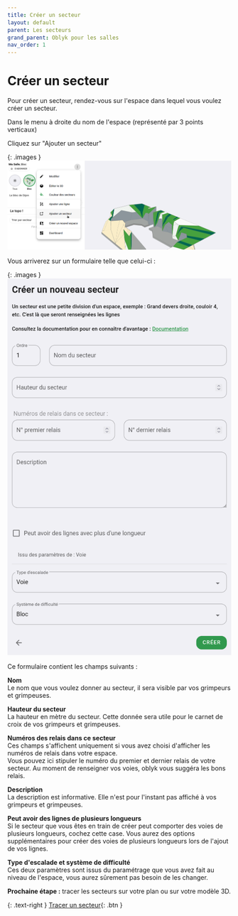 ```yaml
---
title: Créer un secteur
layout: default
parent: Les secteurs
grand_parent: Oblyk pour les salles
nav_order: 1
---
```


# Créer un secteur

Pour créer un secteur, rendez-vous sur l'espace dans lequel vous voulez créer un secteur.

Dans le menu à droite du nom de l'espace (représenté par 3 points verticaux)

Cliquez sur "Ajouter un secteur"

{: .images }
[![Ajouter un secteur](../../../assets/images/espace-ajouter-un-secteur.png)](../../../assets/images/espace-ajouter-un-secteur.png)

Vous arriverez sur un formulaire telle que celui-ci :

{: .images }
[![Ajouter un secteur](../../../assets/images/creer-un-secteur_desktop.png)](../../../assets/images/creer-un-secteur_desktop.png)

Ce formulaire contient les champs suivants :

**Nom**  
Le nom que vous voulez donner au secteur, il sera visible par vos grimpeurs et grimpeuses.

**Hauteur du secteur**  
La hauteur en mètre du secteur. Cette donnée sera utile pour le carnet de croix de vos grimpeurs et grimpeuses.

**Numéros des relais dans ce secteur**  
Ces champs s'affichent uniquement si vous avez choisi d'afficher les numéros de relais dans votre espace.  
Vous pouvez ici stipuler le numéro du premier et dernier relais de votre secteur. Au moment de renseigner vos voies, oblyk vous suggéra les bons relais.

**Description**  
La description est informative. Elle n'est pour l'instant pas affiché à vos grimpeurs et grimpeuses.

**Peut avoir des lignes de plusieurs longueurs**  
Si le secteur que vous êtes en train de créer peut comporter des voies de plusieurs longueurs, cochez cette case. Vous aurez des options supplémentaires pour créer des voies de plusieurs longueurs lors de l'ajout de vos lignes. 

**Type d'escalade et système de difficulté**  
Ces deux paramètres sont issus du paramétrage que vous avez fait au niveau de l'espace, vous aurez sûrement pas besoin de les changer.

**Prochaine étape :** tracer les secteurs sur votre plan ou sur votre modèle 3D. 

{: .text-right }
[Tracer un secteur](tracer-un-secteur){: .btn }